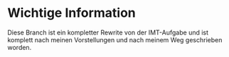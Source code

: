 # Wichtige Information
Diese Branch ist ein kompletter Rewrite von der IMT-Aufgabe und
ist komplett nach meinen Vorstellungen und nach meinem Weg geschrieben worden.

